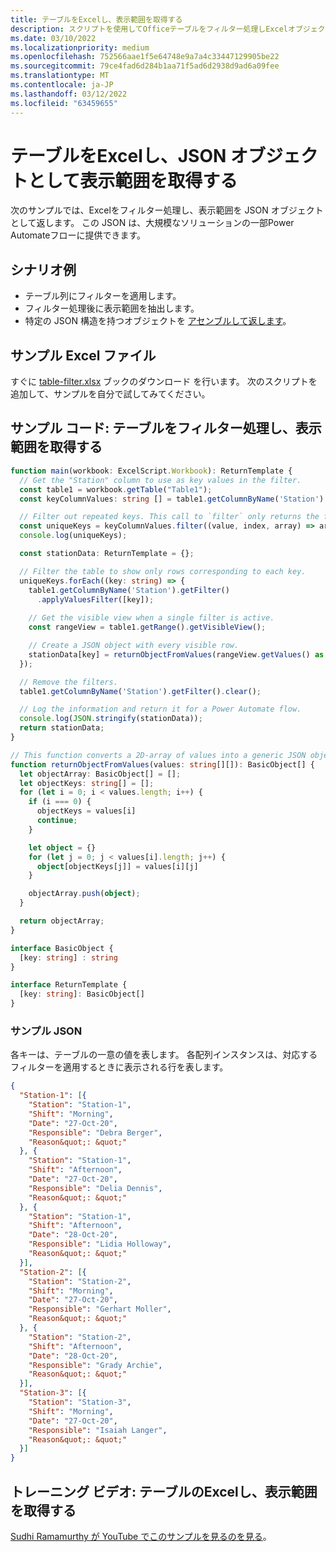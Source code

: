 ```yaml
---
title: テーブルをExcelし、表示範囲を取得する
description: スクリプトを使用してOfficeテーブルをフィルター処理しExcelオブジェクトの配列として表示範囲を取得する方法について学習します。
ms.date: 03/10/2022
ms.localizationpriority: medium
ms.openlocfilehash: 752566aae1f5e64748e9a7a4c33447129905be22
ms.sourcegitcommit: 79ce4fad6d284b1aa71f5ad6d2938d9ad6a09fee
ms.translationtype: MT
ms.contentlocale: ja-JP
ms.lasthandoff: 03/12/2022
ms.locfileid: "63459655"
---
```

# <a name="filter-excel-table-and-get-visible-range-as-a-json-object"></a>テーブルをExcelし、JSON オブジェクトとして表示範囲を取得する

次のサンプルでは、Excelをフィルター処理し、表示範囲を JSON オブジェクトとして返します。 この JSON は、大規模なソリューションの一部Power Automateフローに提供できます。

## <a name="example-scenario"></a>シナリオ例

* テーブル列にフィルターを適用します。
* フィルター処理後に表示範囲を抽出します。
* 特定の JSON 構造を持つオブジェクトを [アセンブルして返します](#sample-json)。

## <a name="sample-excel-file"></a>サンプル Excel ファイル

すぐに <a href="table-filter.xlsx">table-filter.xlsx</a> ブックのダウンロード を行います。 次のスクリプトを追加して、サンプルを自分で試してみてください。

## <a name="sample-code-filter-a-table-and-get-visible-range"></a>サンプル コード: テーブルをフィルター処理し、表示範囲を取得する

```TypeScript
function main(workbook: ExcelScript.Workbook): ReturnTemplate {
  // Get the "Station" column to use as key values in the filter.
  const table1 = workbook.getTable("Table1");
  const keyColumnValues: string [] = table1.getColumnByName('Station').getRangeBetweenHeaderAndTotal().getValues().map(value => value[0] as string);

  // Filter out repeated keys. This call to `filter` only returns the first instance of every unique element in the array.
  const uniqueKeys = keyColumnValues.filter((value, index, array) => array.indexOf(value) === index);
  console.log(uniqueKeys);

  const stationData: ReturnTemplate = {};

  // Filter the table to show only rows corresponding to each key.
  uniqueKeys.forEach((key: string) => {
    table1.getColumnByName('Station').getFilter()
      .applyValuesFilter([key]);
    
    // Get the visible view when a single filter is active.
    const rangeView = table1.getRange().getVisibleView();

    // Create a JSON object with every visible row.
    stationData[key] = returnObjectFromValues(rangeView.getValues() as string[][]);
  });

  // Remove the filters.
  table1.getColumnByName('Station').getFilter().clear();

  // Log the information and return it for a Power Automate flow.
  console.log(JSON.stringify(stationData));
  return stationData;
}

// This function converts a 2D-array of values into a generic JSON object.
function returnObjectFromValues(values: string[][]): BasicObject[] {
  let objectArray: BasicObject[] = [];
  let objectKeys: string[] = [];
  for (let i = 0; i < values.length; i++) {
    if (i === 0) {
      objectKeys = values[i]
      continue;
    }

    let object = {}
    for (let j = 0; j < values[i].length; j++) {
      object[objectKeys[j]] = values[i][j]
    }

    objectArray.push(object);
  }

  return objectArray;
}

interface BasicObject {
  [key: string] : string
}

interface ReturnTemplate {
  [key: string]: BasicObject[]
}
```

### <a name="sample-json"></a>サンプル JSON

各キーは、テーブルの一意の値を表します。 各配列インスタンスは、対応するフィルターを適用するときに表示される行を表します。

```json
{
  "Station-1": [{
    "Station": "Station-1",
    "Shift": "Morning",
    "Date": "27-Oct-20",
    "Responsible": "Debra Berger",
    "Reason&quot;: &quot;"
  }, {
    "Station": "Station-1",
    "Shift": "Afternoon",
    "Date": "27-Oct-20",
    "Responsible": "Delia Dennis",
    "Reason&quot;: &quot;"
  }, {
    "Station": "Station-1",
    "Shift": "Afternoon",
    "Date": "28-Oct-20",
    "Responsible": "Lidia Holloway",
    "Reason&quot;: &quot;"
  }],
  "Station-2": [{
    "Station": "Station-2",
    "Shift": "Morning",
    "Date": "27-Oct-20",
    "Responsible": "Gerhart Moller",
    "Reason&quot;: &quot;"
  }, {
    "Station": "Station-2",
    "Shift": "Afternoon",
    "Date": "28-Oct-20",
    "Responsible": "Grady Archie",
    "Reason&quot;: &quot;"
  }],
  "Station-3": [{
    "Station": "Station-3",
    "Shift": "Morning",
    "Date": "27-Oct-20",
    "Responsible": "Isaiah Langer",
    "Reason&quot;: &quot;"
  }]
}
```

## <a name="training-video-filter-an-excel-table-and-get-the-visible-range"></a>トレーニング ビデオ: テーブルのExcelし、表示範囲を取得する

[Sudhi Ramamurthy が YouTube でこのサンプルを見るのを見る](https://youtu.be/Mv7BrvPq84A)。
